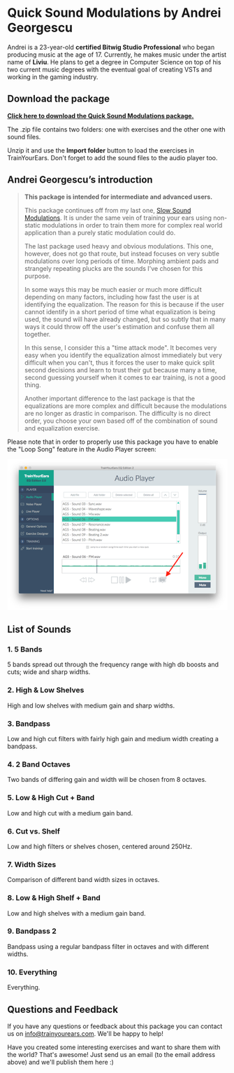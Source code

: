 # Quick Sound Modulations by Andrei Georgescu

Andrei is a 23-year-old **certified Bitwig Studio Professional** who began producing music at the age of 17. Currently, he makes music under the artist name of **Liviu**. He plans to get a degree in Computer Science on top of his two current music degrees with the eventual goal of creating VSTs and working in the gaming industry.

## Download the package

[**Click here to download the Quick Sound Modulations package.**](https://cdn.trainyourears.com/exercises/andrei-georgescu/Quick%20Sound%20Modulations%20Package%20by%20Andrei%20Georgescu.zip)

The .zip file contains two folders: one with exercises and the other one with sound files.

Unzip it and use the **Import folder** button to load the exercises in TrainYourEars. Don't forget to add the sound files to the audio player too.

## Andrei Georgescu’s introduction

> **This package is intended for intermediate and advanced users.**
>
> This package continues off from my last one, [Slow Sound Modulations](slow-sound-modulations.md). It is under the same vein of training your ears using non-static modulations in order to train them more for complex real world application than a purely static modulation could do.
>
> The last package used heavy and obvious modulations. This one, however, does not go that route, but instead focuses on very subtle modulations over long periods of time. Morphing ambient pads and strangely repeating plucks are the sounds I've chosen for this purpose.
>
> In some ways this may be much easier or much more difficult depending on many factors, including how fast the user is at identifying the equalization. The reason for this is because if the user cannot identify in a short period of time what equalization is being used, the sound will have already changed, but so subtly that in many ways it could throw off the user's estimation and confuse them all together.
>
> In this sense, I consider this a "time attack mode". It becomes very easy when you identify the equalization almost immediately but very difficult when you can't, thus it forces the user to make quick split second decisions and learn to trust their gut because many a time, second guessing yourself when it comes to ear training, is not a good thing.
>
> Another important difference to the last package is that the equalizations are more complex and difficult because the modulations are no longer as drastic in comparison. The difficulty is no direct order, you choose your own based off of the combination of sound and equalization exercise.

Please note that in order to properly use this package you have to enable the "Loop Song" feature in the Audio Player screen:

![](../.gitbook/assets/loop-song.png)

## List of Sounds

### 1. 5 Bands

5 bands spread out through the frequency range with high db boosts and cuts; wide and sharp widths.

### 2. High & Low Shelves

High and low shelves with medium gain and sharp widths.

### 3. Bandpass

Low and high cut filters with fairly high gain and medium width creating a bandpass.

### 4. 2 Band Octaves

Two bands of differing gain and width will be chosen from 8 octaves.

### 5. Low & High Cut + Band

Low and high cut with a medium gain band.

### 6. Cut vs. Shelf

Low and high filters or shelves chosen, centered around 250Hz.

### 7. Width Sizes

Comparison of different band width sizes in octaves.

### 8. Low & High Shelf + Band

Low and high shelves with a medium gain band.

### 9. Bandpass 2

Bandpass using a regular bandpass filter in octaves and with different widths.

### 10. Everything

Everything.

## Questions and Feedback

If you have any questions or feedback about this package you can contact us on [info@trainyourears.com](mailto:info@trainyourears.com). We'll be happy to help!

Have you created some interesting exercises and want to share them with the world? That's awesome! Just send us an email \(to the email address above\) and we'll publish them here :\)

